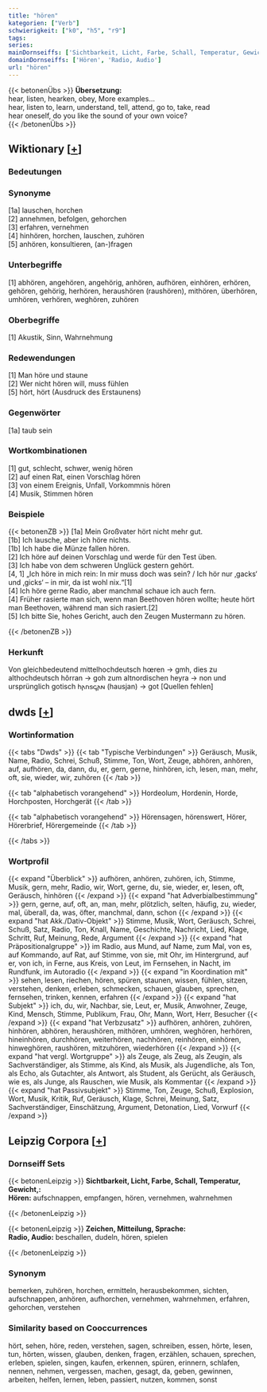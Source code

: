 ```yaml
---
title: "hören"
kategorien: ["Verb"]
schwierigkeit: ["k0", "h5", "r9"]
tags:
series:
mainDornseiffs: ['Sichtbarkeit, Licht, Farbe, Schall, Temperatur, Gewicht,', 'Zeichen, Mitteilung, Sprache']
domainDornseiffs: ['Hören', 'Radio, Audio']
url: "hören"
---
```


{{< betonenÜbs >}}
**Übersetzung:**  
hear, listen, hearken, obey, More examples...  
hear, listen to, learn, understand, tell, attend, go to, take, read  
hear oneself, do you like the sound of your own voice?  
{{< /betonenÜbs >}}

## Wiktionary [[+](https://de.wiktionary.org/wiki/hören)]

### Bedeutungen

### Synonyme
[1a] lauschen, horchen  
[2] annehmen, befolgen, gehorchen  
[3] erfahren, vernehmen  
[4] hinhören, horchen, lauschen, zuhören  
[5] anhören, konsultieren, (an-)fragen  

### Unterbegriffe
[1] abhören, angehören, angehörig, anhören, aufhören, einhören, erhören, gehören, gehörig, herhören, heraushören (raushören), mithören, überhören, umhören, verhören, weghören, zuhören  

### Oberbegriffe
[1] Akustik, Sinn, Wahrnehmung  

### Redewendungen
[1] Man höre und staune  
[2] Wer nicht hören will, muss fühlen  
[5] hört, hört (Ausdruck des Erstaunens)  

### Gegenwörter
[1a] taub sein  

### Wortkombinationen
[1] gut, schlecht, schwer, wenig hören  
[2] auf einen Rat, einen Vorschlag hören  
[3] von einem Ereignis, Unfall, Vorkommnis hören  
[4] Musik, Stimmen hören  

### Beispiele
{{< betonenZB >}}
[1a] Mein Großvater hört nicht mehr gut.  
[1b] Ich lausche, aber ich höre nichts.  
[1b] Ich habe die Münze fallen hören.  
[2] Ich höre auf deinen Vorschlag und werde für den Test üben.  
[3] Ich habe von dem schweren Unglück gestern gehört.  
[4, 1] „Ich höre in mich rein: In mir muss doch was sein? / Ich hör nur ‚gacks‘ und ‚gicks‘ – in mir, da ist wohl nix.“[1]  
[4] Ich höre gerne Radio, aber manchmal schaue ich auch fern.  
[4] Früher rasierte man sich, wenn man Beethoven hören wollte; heute hört man Beethoven, während man sich rasiert.[2]  
[5] Ich bitte Sie, hohes Gericht, auch den Zeugen Mustermann zu hören.  

{{< /betonenZB >}}
### Herkunft
Von gleichbedeutend mittelhochdeutsch hœren → gmh, dies zu althochdeutsch hôrran → goh zum altnordischen heyra → non und ursprünglich gotisch 𐌷𐌰𐌿𐍃𐌾𐌰𐌽 (hausjan) → got [Quellen fehlen]  



## dwds [[+](https://www.dwds.de/wb/hören)]

### Wortinformation
{{< tabs "Dwds" >}}
{{< tab "Typische Verbindungen" >}}
Geräusch, Musik, Name, Radio, Schrei, Schuß, Stimme, Ton, Wort, Zeuge, abhören, anhören, auf, aufhören, da, dann, du, er, gern, gerne, hinhören, ich, lesen, man, mehr, oft, sie, wieder, wir, zuhören
{{< /tab >}}

{{< tab "alphabetisch vorangehend" >}}
Hordeolum, Hordenin, Horde, Horchposten, Horchgerät
{{< /tab >}}

{{< tab "alphabetisch vorangehend" >}}
Hörensagen, hörenswert, Hörer, Hörerbrief, Hörergemeinde
{{< /tab >}}

{{< /tabs >}}

### Wortprofil
{{< expand "Überblick" >}} aufhören, anhören, zuhören, ich, Stimme, Musik, gern, mehr, Radio, wir, Wort, gerne, du, sie, wieder, er, lesen, oft, Geräusch, hinhören {{< /expand >}}
{{< expand "hat Adverbialbestimmung" >}} gern, gerne, auf, oft, an, man, mehr, plötzlich, selten, häufig, zu, wieder, mal, überall, da, was, öfter, manchmal, dann, schon {{< /expand >}}
{{< expand "hat Akk./Dativ-Objekt" >}} Stimme, Musik, Wort, Geräusch, Schrei, Schuß, Satz, Radio, Ton, Knall, Name, Geschichte, Nachricht, Lied, Klage, Schritt, Ruf, Meinung, Rede, Argument {{< /expand >}}
{{< expand "hat Präpositionalgruppe" >}} im Radio, aus Mund, auf Name, zum Mal, von es, auf Kommando, auf Rat, auf Stimme, von sie, mit Ohr, im Hintergrund, auf er, von ich, in Ferne, aus Kreis, von Leut, im Fernsehen, in Nacht, im Rundfunk, im Autoradio {{< /expand >}}
{{< expand "in Koordination mit" >}} sehen, lesen, riechen, hören, spüren, staunen, wissen, fühlen, sitzen, verstehen, denken, erleben, schmecken, schauen, glauben, sprechen, fernsehen, trinken, kennen, erfahren {{< /expand >}}
{{< expand "hat Subjekt" >}} ich, du, wir, Nachbar, sie, Leut, er, Musik, Anwohner, Zeuge, Kind, Mensch, Stimme, Publikum, Frau, Ohr, Mann, Wort, Herr, Besucher {{< /expand >}}
{{< expand "hat Verbzusatz" >}} aufhören, anhören, zuhören, hinhören, abhören, heraushören, mithören, umhören, weghören, herhören, hineinhören, durchhören, weiterhören, nachhören, reinhören, einhören, hinweghören, raushören, mitzuhören, wiederhören {{< /expand >}}
{{< expand "hat vergl. Wortgruppe" >}} als Zeuge, als Zeug, als Zeugin, als Sachverständiger, als Stimme, als Kind, als Musik, als Jugendliche, als Ton, als Echo, als Gutachter, als Antwort, als Student, als Gerücht, als Geräusch, wie es, als Junge, als Rauschen, wie Musik, als Kommentar {{< /expand >}}
{{< expand "hat Passivsubjekt" >}} Stimme, Ton, Zeuge, Schuß, Explosion, Wort, Musik, Kritik, Ruf, Geräusch, Klage, Schrei, Meinung, Satz, Sachverständiger, Einschätzung, Argument, Detonation, Lied, Vorwurf {{< /expand >}}

## Leipzig Corpora [[+](https://corpora.uni-leipzig.de/en/res?word=hören&corpusId=deu_newscrawl-public_2018)]

### Dornseiff Sets
{{< betonenLeipzig >}}
**Sichtbarkeit, Licht, Farbe, Schall, Temperatur, Gewicht,:**  
**Hören:** aufschnappen, empfangen, hören, vernehmen, wahrnehmen  

{{< /betonenLeipzig >}}


{{< betonenLeipzig >}}
**Zeichen, Mitteilung, Sprache:**  
**Radio, Audio:** beschallen, dudeln, hören, spielen  

{{< /betonenLeipzig >}}

### Synonym
bemerken, zuhören, horchen, ermitteln, herausbekommen, sichten, aufschnappen, anhören, aufhorchen, vernehmen, wahrnehmen, erfahren, gehorchen, verstehen


### Similarity based on Cooccurrences
hört, sehen, höre, reden, verstehen, sagen, schreiben, essen, hörte, lesen, tun, hörten, wissen, glauben, denken, fragen, erzählen, schauen, sprechen, erleben, spielen, singen, kaufen, erkennen, spüren, erinnern, schlafen, nennen, nehmen, vergessen, machen, gesagt, da, geben, gewinnen, arbeiten, helfen, lernen, leben, passiert, nutzen, kommen, sonst

